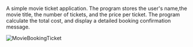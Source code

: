 A simple movie ticket application.
The program stores the user's name,the movie title, the number of tickets, and the price per ticket.
The program calculate the total cost, and display a detailed booking confirmation message.

![MovieBookingTicket](https://github.com/user-attachments/assets/d0d80168-2d09-428e-9005-fb0b667fbc55)
